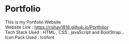 # Portfolio
This is my Portfolio Website\
Website Link :  https://rishav1818.github.io/Portfolio/ \
Tech Stack Used : HTML , CSS , javaScript and BootStrap...\
Icon Pack Used : Icofont

